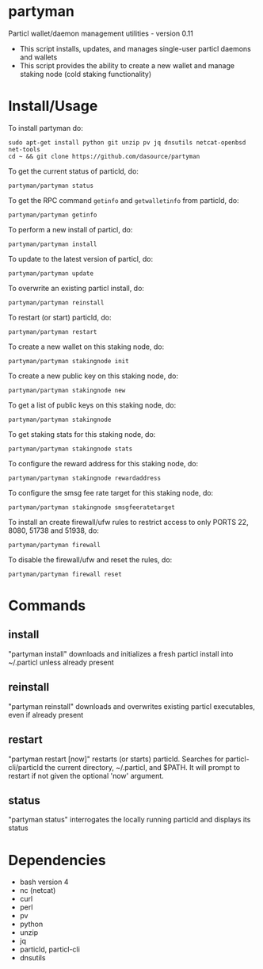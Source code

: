# partyman

Particl wallet/daemon management utilities - version 0.11

* This script installs, updates, and manages single-user particl daemons and wallets
* This script provides the ability to create a new wallet and manage staking node (cold staking functionality)

# Install/Usage

To install partyman do:

    sudo apt-get install python git unzip pv jq dnsutils netcat-openbsd net-tools
    cd ~ && git clone https://github.com/dasource/partyman

To get the current status of particld, do:

    partyman/partyman status

To get the RPC command `getinfo` and `getwalletinfo` from particld, do:

    partyman/partyman getinfo



To perform a new install of particl, do:

    partyman/partyman install

To update to the latest version of particl, do:

    partyman/partyman update

To overwrite an existing particl install, do:

    partyman/partyman reinstall

To restart (or start) particld, do:

    partyman/partyman restart



To create a new wallet on this staking node, do:

    partyman/partyman stakingnode init

To create a new public key on this staking node, do:

    partyman/partyman stakingnode new

To get a list of public keys on this staking node, do:

    partyman/partyman stakingnode

To get staking stats for this staking node, do:

    partyman/partyman stakingnode stats

To configure the reward address for this staking node, do:

    partyman/partyman stakingnode rewardaddress

To configure the smsg fee rate target for this staking node, do:

    partyman/partyman stakingnode smsgfeeratetarget



To install an create firewall/ufw rules to restrict access to only PORTS 22, 8080, 51738 and 51938, do:

    partyman/partyman firewall

To disable the firewall/ufw and reset the rules, do:

    partyman/partyman firewall reset



# Commands

## install

"partyman install" downloads and initializes a fresh particl install into ~/.particl
unless already present

## reinstall

"partyman reinstall" downloads and overwrites existing particl executables, even if
already present

## restart

"partyman restart [now]" restarts (or starts) particld. Searches for particl-cli/particld
the current directory, ~/.particl, and $PATH. It will prompt to restart if not
given the optional 'now' argument.

## status

"partyman status" interrogates the locally running particld and displays its status

# Dependencies

* bash version 4
* nc (netcat)
* curl
* perl
* pv
* python
* unzip
* jq
* particld, particl-cli
* dnsutils
